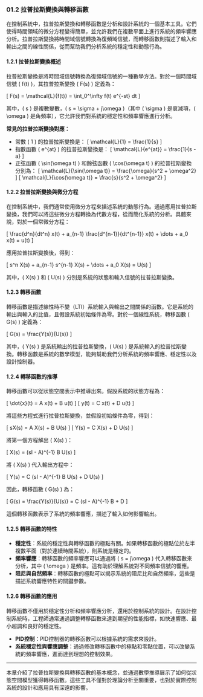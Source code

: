 ### 01.2 拉普拉斯變換與轉移函數

在控制系統中，拉普拉斯變換和轉移函數是分析和設計系統的一個基本工具。它們使得時間領域的微分方程變得簡單，並允許我們在複數平面上進行系統的頻率響應分析。拉普拉斯變換將時間域信號轉換為復頻域信號，而轉移函數則描述了輸入和輸出之間的線性關係，從而幫助我們分析系統的穩定性和動態行為。

#### 1.2.1 拉普拉斯變換概述

拉普拉斯變換是將時間域信號轉換為復頻域信號的一種數學方法。對於一個時間域信號 \( f(t) \)，其拉普拉斯變換 \( F(s) \) 定義為：

\[
F(s) = \mathcal{L}\{f(t)\} = \int_0^\infty f(t) e^{-st} dt
\]

其中，\( s \) 是複數變數，\( s = \sigma + j\omega \)（其中 \( \sigma \) 是衰減項，\( \omega \) 是角頻率），它允許我們對系統的穩定性和頻率響應進行分析。

**常見的拉普拉斯變換對應：**

- 常數 \( 1 \) 的拉普拉斯變換是：
  \[
  \mathcal{L}\{1\} = \frac{1}{s}
  \]
- 指數函數 \( e^{at} \) 的拉普拉斯變換是：
  \[
  \mathcal{L}\{e^{at}\} = \frac{1}{s - a}
  \]
- 正弦函數 \( \sin(\omega t) \) 和餘弦函數 \( \cos(\omega t) \) 的拉普拉斯變換分別為：
  \[
  \mathcal{L}\{\sin(\omega t)\} = \frac{\omega}{s^2 + \omega^2}
  \]
  \[
  \mathcal{L}\{\cos(\omega t)\} = \frac{s}{s^2 + \omega^2}
  \]

#### 1.2.2 拉普拉斯變換與微分方程

在控制系統中，我們通常使用微分方程來描述系統的動態行為。通過應用拉普拉斯變換，我們可以將這些微分方程轉換為代數方程，從而簡化系統的分析。具體來說，對於一個常微分方程：

\[
\frac{d^n}{dt^n} x(t) + a_{n-1} \frac{d^{n-1}}{dt^{n-1}} x(t) + \dots + a_0 x(t) = u(t)
\]

應用拉普拉斯變換後，得到：

\[
s^n X(s) + a_{n-1} s^{n-1} X(s) + \dots + a_0 X(s) = U(s)
\]

其中，\( X(s) \) 和 \( U(s) \) 分別是系統的狀態和輸入信號的拉普拉斯變換。

#### 1.2.3 轉移函數

轉移函數是描述線性時不變（LTI）系統輸入與輸出之間關係的函數。它是系統的輸出與輸入的比值，且假設系統初始條件為零。對於一個線性系統，轉移函數 \( G(s) \) 定義為：

\[
G(s) = \frac{Y(s)}{U(s)}
\]

其中，\( Y(s) \) 是系統輸出的拉普拉斯變換，\( U(s) \) 是系統輸入的拉普拉斯變換。轉移函數是系統的數學模型，能夠幫助我們分析系統的頻率響應、穩定性以及設計控制器。

#### 1.2.4 轉移函數的推導

轉移函數可以從狀態空間表示中推導出來。假設系統的狀態方程為：

\[
\dot{x}(t) = A x(t) + B u(t)
\]
\[
y(t) = C x(t) + D u(t)
\]

將這些方程式進行拉普拉斯變換，並假設初始條件為零，得到：

\[
sX(s) = A X(s) + B U(s)
\]
\[
Y(s) = C X(s) + D U(s)
\]

將第一個方程解出 \( X(s) \)：

\[
X(s) = (sI - A)^{-1} B U(s)
\]

將 \( X(s) \) 代入輸出方程中：

\[
Y(s) = C (sI - A)^{-1} B U(s) + D U(s)
\]

因此，轉移函數 \( G(s) \) 為：

\[
G(s) = \frac{Y(s)}{U(s)} = C (sI - A)^{-1} B + D
\]

這個轉移函數表示了系統的頻率響應，描述了輸入如何影響輸出。

#### 1.2.5 轉移函數的特性

- **穩定性**：系統的穩定性與轉移函數的極點有關。如果轉移函數的極點位於左半複數平面（對於連續時間系統），則系統是穩定的。
- **頻率響應**：轉移函數的頻率響應可以通過將 \( s = j\omega \) 代入轉移函數來分析，其中 \( \omega \) 是頻率。這有助於理解系統對不同頻率信號的響應。
- **阻尼與自然頻率**：轉移函數的極點可以揭示系統的阻尼比和自然頻率，這些是描述系統響應特性的關鍵參數。

#### 1.2.6 轉移函數的應用

轉移函數不僅用於穩定性分析和頻率響應分析，還用於控制系統的設計。在設計控制系統時，工程師通常通過調整轉移函數來達到期望的性能指標，如快速響應、最小超調和良好的穩定性。

- **PID控制**：PID控制器的轉移函數可以根據系統的需求來設計。
- **系統穩定性與響應調整**：通過修改轉移函數中的極點和零點位置，可以改變系統的頻率響應，進而達到理想的控制效果。

---

本章介紹了拉普拉斯變換與轉移函數的基本概念，並通過數學推導展示了如何從狀態空間模型獲得轉移函數。這些工具不僅對於理論分析至關重要，也對於實際控制系統的設計和應用具有深遠的影響。
